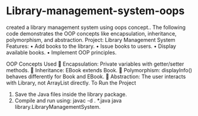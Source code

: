 # Library-management-system-oops
created a library management system using oops concept..
The following code demonstrates the  OOP concepts like encapsulation, inheritance, polymorphism, and abstraction.
Project: Library Management System
Features:
•	Add books to the library.
•	Issue books to users.
•	Display available books.
•	Implement OOP principles.

OOP Concepts Used
	Encapsulation: Private variables with getter/setter methods.
	Inheritance: EBook extends Book.
	Polymorphism: displayInfo() behaves differently for Book and EBook.
	Abstraction: The user interacts with Library, not ArrayList<Book> directly.
To Run the Project
1.	Save the Java files inside the library package.
2.	Compile and run using: 
javac -d . *.java
java library.LibraryManagementSystem.

